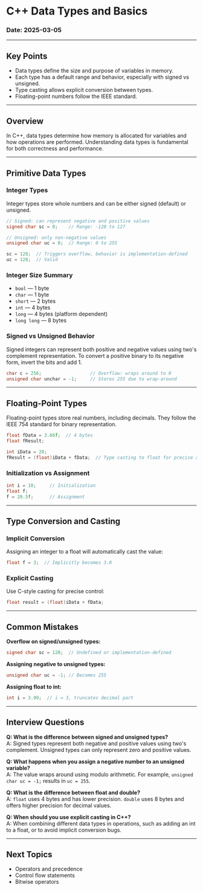 # C++ Data Types and Basics

### Date: 2025-03-05

---

## Key Points

- Data types define the size and purpose of variables in memory.
- Each type has a default range and behavior, especially with signed vs unsigned.
- Type casting allows explicit conversion between types.
- Floating-point numbers follow the IEEE standard.

---

## Overview

In C++, data types determine how memory is allocated for variables and how operations are performed. Understanding data types is fundamental for both correctness and performance.

---

## Primitive Data Types

### Integer Types

Integer types store whole numbers and can be either signed (default) or unsigned.

```cpp
// Signed: can represent negative and positive values
signed char sc = 0;    // Range: -128 to 127

// Unsigned: only non-negative values
unsigned char uc = 0;  // Range: 0 to 255

sc = 128;  // Triggers overflow, behavior is implementation-defined
uc = 128;  // Valid
```

### Integer Size Summary

- `bool` — 1 byte
- `char` — 1 byte
- `short` — 2 bytes
- `int` — 4 bytes
- `long` — 4 bytes (platform dependent)
- `long long` — 8 bytes

### Signed vs Unsigned Behavior

Signed integers can represent both positive and negative values using two's complement representation. To convert a positive binary to its negative form, invert the bits and add 1.

```cpp
char c = 256;                  // Overflow: wraps around to 0
unsigned char unchar = -1;     // Stores 255 due to wrap-around
```

---

## Floating-Point Types

Floating-point types store real numbers, including decimals. They follow the IEEE 754 standard for binary representation.

```cpp
float fData = 3.66f;  // 4 bytes
float fResult;

int iData = 20;
fResult = (float)iData + fData;  // Type casting to float for precise addition
```

### Initialization vs Assignment

```cpp
int i = 10;     // Initialization
float f;
f = 20.5f;      // Assignment
```

---

## Type Conversion and Casting

### Implicit Conversion

Assigning an integer to a float will automatically cast the value:

```cpp
float f = 3;  // Implicitly becomes 3.0
```

### Explicit Casting

Use C-style casting for precise control:

```cpp
float result = (float)iData + fData;
```

---

## Common Mistakes

**Overflow on signed/unsigned types:**
```cpp
signed char sc = 128;  // Undefined or implementation-defined
```

**Assigning negative to unsigned types:**
```cpp
unsigned char uc = -1; // Becomes 255
```

**Assigning float to int:**
```cpp
int i = 3.99;  // i = 3, truncates decimal part
```

---

## Interview Questions

**Q: What is the difference between signed and unsigned types?**  
A: Signed types represent both negative and positive values using two's complement. Unsigned types can only represent zero and positive values.

**Q: What happens when you assign a negative number to an unsigned variable?**  
A: The value wraps around using modulo arithmetic. For example, `unsigned char uc = -1;` results in `uc = 255`.

**Q: What is the difference between float and double?**  
A: `float` uses 4 bytes and has lower precision. `double` uses 8 bytes and offers higher precision for decimal values.

**Q: When should you use explicit casting in C++?**  
A: When combining different data types in operations, such as adding an int to a float, or to avoid implicit conversion bugs.

---

## Next Topics

- Operators and precedence
- Control flow statements
- Bitwise operators

